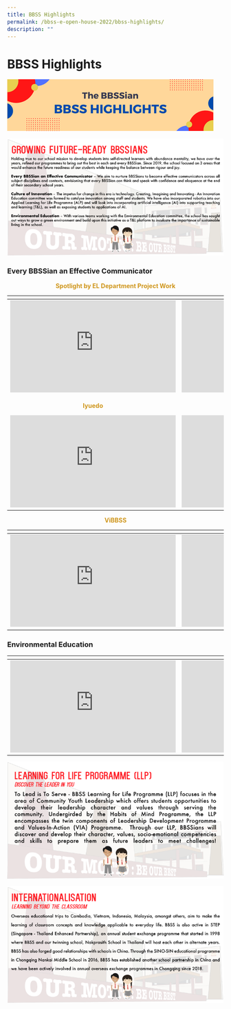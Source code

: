 ```yaml
---
title: BBSS Highlights
permalink: /bbss-e-open-house-2022/bbss-highlights/
description: ""
---
```

# BBSS Highlights

![](/images/Bbss%20e%20open%20house%202022/3_BBSS%20Highligths.png)

![](/images/Bbss%20e%20open%20house%202022/growing-future-ready-bbsians.png)


### Every BBSSian an Effective Communicator

<p style="text-align: center; color: #cf961c"><b>Spotlight by EL Department Project Work</b></p>

<table>
<thead>
  <tr>
    <th></th>
    <th></th>
  </tr>
</thead>
<tbody>
  <tr>
    <td><iframe width="385" height="214" src="https://www.youtube.com/embed/Siypas9pBkQ" title="BBSS Effective Communication Project Work - Lower Sec" frameborder="0" allow="accelerometer; autoplay; clipboard-write; encrypted-media; gyroscope; picture-in-picture" allowfullscreen></iframe></td>
    <td><iframe width="385" height="214" src="https://www.youtube.com/embed/liwJuuJtzUI" title="BBSS Effective Communication Project Work - Upper Sec" frameborder="0" allow="accelerometer; autoplay; clipboard-write; encrypted-media; gyroscope; picture-in-picture" allowfullscreen></iframe></td>
  </tr>
  <tr>
    <td><p style="text-align: center; color: #cf961c"><b>Iyuedo</b></p><iframe width="385" height="214" src="https://www.youtube.com/embed/-rDuw2Y2D3c" title="BBSS Iyuedo" frameborder="0" allow="accelerometer; autoplay; clipboard-write; encrypted-media; gyroscope; picture-in-picture" allowfullscreen></iframe></td>
    <td><p style="text-align: center; color: #cf961c"><b>Echolites</b></p><iframe width="385" height="214" src="https://www.youtube.com/embed/VPHPBFhf6PA" title="BBSS Echoes Journey" frameborder="0" allow="accelerometer; autoplay; clipboard-write; encrypted-media; gyroscope; picture-in-picture" allowfullscreen></iframe></td>
  </tr>
</tbody>
</table>

<p style="text-align: center; color: #cf961c"><b>ViBBSS</b></p>

<table>
<thead>
  <tr>
    <th></th>
    <th></th>
  </tr>
</thead>
<tbody>
  <tr>
    <td><iframe width="385" height="214" src="https://www.youtube.com/embed/H0iSnOLgFIk" title="viBBSS 2021" frameborder="0" allow="accelerometer; autoplay; clipboard-write; encrypted-media; gyroscope; picture-in-picture" allowfullscreen></iframe></td>
    <td><iframe width="385" height="214" src="https://www.youtube.com/embed/rwRmThi6ORU" title="viBBSS Teachers' Day Dedication 2021" frameborder="0" allow="accelerometer; autoplay; clipboard-write; encrypted-media; gyroscope; picture-in-picture" allowfullscreen></iframe></td>
  </tr>
</tbody>
</table>

### Environmental Education

<table>
<thead>
  <tr>
    <th></th>
    <th></th>
  </tr>
</thead>
<tbody>
  <tr>
    <td><iframe width="385" height="214" src="https://www.youtube.com/embed/Ti2z8OlMPLc" title="BBSS Car Free Day 2022 Video" frameborder="0" allow="accelerometer; autoplay; clipboard-write; encrypted-media; gyroscope; picture-in-picture" allowfullscreen></iframe></td>
    <td><iframe width="385" height="214" src="https://www.youtube.com/embed/JKEf9H7TICA" title="BBSS Sustainability Trail Snippet Video" frameborder="0" allow="accelerometer; autoplay; clipboard-write; encrypted-media; gyroscope; picture-in-picture" allowfullscreen></iframe></td>
  </tr>
</tbody>
</table>

![](/images/Bbss%20e%20open%20house%202022/LLP-Liner.png)



![](/images/Bbss%20e%20open%20house%202022/internationalisation-liner.png)